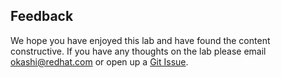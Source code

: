 ## Feedback

We hope you have enjoyed this lab and have found the content constructive.  If you have any thoughts on the lab please email [okashi@redhat.com](mailto://okashi@redhat.com) or open up a [Git Issue](https://github.com/openshift-cs/osdworkshop/issues/new).